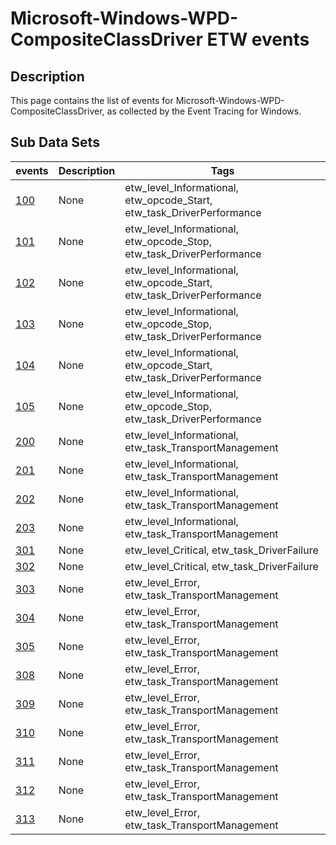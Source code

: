# Microsoft-Windows-WPD-CompositeClassDriver ETW events

## Description
This page contains the list of events for Microsoft-Windows-WPD-CompositeClassDriver, as collected by the Event Tracing for Windows.

## Sub Data Sets
|events|Description|Tags|
|---|---|---|
|[100](events/event-100.md)|None|etw_level_Informational, etw_opcode_Start, etw_task_DriverPerformance|
|[101](events/event-101.md)|None|etw_level_Informational, etw_opcode_Stop, etw_task_DriverPerformance|
|[102](events/event-102.md)|None|etw_level_Informational, etw_opcode_Start, etw_task_DriverPerformance|
|[103](events/event-103.md)|None|etw_level_Informational, etw_opcode_Stop, etw_task_DriverPerformance|
|[104](events/event-104.md)|None|etw_level_Informational, etw_opcode_Start, etw_task_DriverPerformance|
|[105](events/event-105.md)|None|etw_level_Informational, etw_opcode_Stop, etw_task_DriverPerformance|
|[200](events/event-200.md)|None|etw_level_Informational, etw_task_TransportManagement|
|[201](events/event-201.md)|None|etw_level_Informational, etw_task_TransportManagement|
|[202](events/event-202.md)|None|etw_level_Informational, etw_task_TransportManagement|
|[203](events/event-203.md)|None|etw_level_Informational, etw_task_TransportManagement|
|[301](events/event-301.md)|None|etw_level_Critical, etw_task_DriverFailure|
|[302](events/event-302.md)|None|etw_level_Critical, etw_task_DriverFailure|
|[303](events/event-303.md)|None|etw_level_Error, etw_task_TransportManagement|
|[304](events/event-304.md)|None|etw_level_Error, etw_task_TransportManagement|
|[305](events/event-305.md)|None|etw_level_Error, etw_task_TransportManagement|
|[308](events/event-308.md)|None|etw_level_Error, etw_task_TransportManagement|
|[309](events/event-309.md)|None|etw_level_Error, etw_task_TransportManagement|
|[310](events/event-310.md)|None|etw_level_Error, etw_task_TransportManagement|
|[311](events/event-311.md)|None|etw_level_Error, etw_task_TransportManagement|
|[312](events/event-312.md)|None|etw_level_Error, etw_task_TransportManagement|
|[313](events/event-313.md)|None|etw_level_Error, etw_task_TransportManagement|
